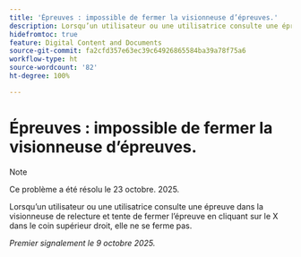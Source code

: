 ```yaml
---
title: 'Épreuves : impossible de fermer la visionneuse d’épreuves.'
description: Lorsqu’un utilisateur ou une utilisatrice consulte une épreuve dans la visionneuse de relecture et tente de fermer l’épreuve en cliquant sur le X dans le coin supérieur droit, elle ne se ferme pas.
hidefromtoc: true
feature: Digital Content and Documents
source-git-commit: fa2cfd357e63ec39c64926865584ba39a78f75a6
workflow-type: ht
source-wordcount: '82'
ht-degree: 100%

---
```



# Épreuves : impossible de fermer la visionneuse d’épreuves.

>[!NOTE]
>
>Ce problème a été résolu le 23 octobre. 2025.

Lorsqu’un utilisateur ou une utilisatrice consulte une épreuve dans la visionneuse de relecture et tente de fermer l’épreuve en cliquant sur le X dans le coin supérieur droit, elle ne se ferme pas.

_Premier signalement le 9 octobre 2025._
